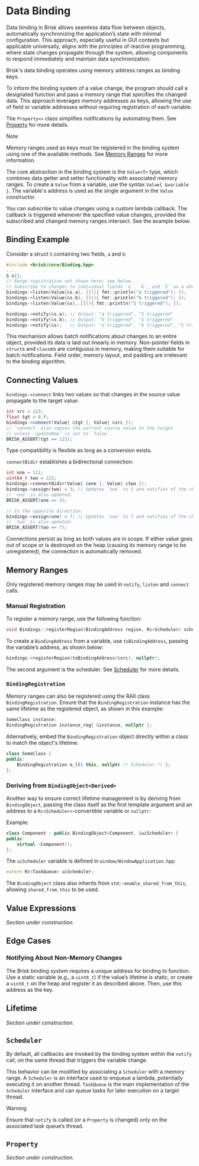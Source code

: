 # Data Binding

Data binding in Brisk allows seamless data flow between objects, automatically synchronizing the application’s state with minimal configuration. This approach, especially useful in GUI contexts but applicable universally, aligns with the principles of reactive programming, where state changes propagate through the system, allowing components to respond immediately and maintain data synchronization.

Brisk's data binding operates using memory address ranges as binding keys. 

To inform the binding system of a value change, the program should call a designated function and pass a memory range that specifies the changed data. This approach leverages memory addresses as keys, allowing the use of field or variable addresses without requiring registration of each variable.

The `Property<>` class simplifies notifications by automating them. See [Property](#property) for more details.

> [!note]
> Memory ranges used as keys must be registered in the binding system using one of the available methods. See [Memory Ranges](#memory-ranges) for more information.

The core abstraction in the binding system is the `Value<T>` type, which combines data getter and setter functionality with associated memory ranges. To create a `Value` from a variable, use the syntax `Value{ &variable }`. The variable's address is used as the single argument in the `Value` constructor.

You can subscribe to value changes using a custom lambda callback. The callback is triggered whenever the specified value changes, provided the subscribed and changed memory ranges intersect. See the example below.

## Binding Example

Consider a struct `S` containing two fields, `a` and `b`:

```c++
#include <brisk/core/Binding.hpp>
...
S s{};
// Range registration not shown here; see below.
// Subscribe to changes to individual fields `a`, `b`, and `S` as a whole.
bindings->listen(Value{&s.a}, [](){ fmt::println("a triggered"); });
bindings->listen(Value{&s.b}, [](){ fmt::println("b triggered"); });
bindings->listen(Value{&s}, [](){ fmt::println("S triggered"); });

bindings->notify(&s.a); // Output: "a triggered", "S triggered"
bindings->notify(&s.b); // Output: "b triggered", "S triggered"
bindings->notify(&s);   // Output: "a triggered", "b triggered", "S triggered"
```

This mechanism allows batch notifications about changes to an entire object, provided its data is laid out linearly in memory. Non-pointer fields in `struct`s and `class`es are contiguous in memory, making them suitable for batch notifications. Field order, memory layout, and padding are irrelevant to the binding algorithm.

## Connecting Values

`bindings->connect` links two values so that changes in the source value propagate to the target value:

```c++
int src = 123;
float tgt = 0.f;
bindings->connect(Value{ &tgt }, Value{ &src });
// `connect` also copies the current source value to the target
// unless `updateNow` is set to `false`.
BRISK_ASSERT(tgt == 123);
```

Type compatibility is flexible as long as a conversion exists.

`connectBidir` establishes a bidirectional connection:

```c++
int one = 111;
uint64_t two = 222;
bindings->connectBidir(Value{ &one }, Value{ &two });
bindings->assign(two) = 3; // Updates `two` to 3 and notifies of the change
// `one` is also updated:
BRISK_ASSERT(one == 3);

// In the opposite direction:
bindings->assign(one) = 7; // Updates `one` to 7 and notifies of the change
// `two` is also updated:
BRISK_ASSERT(two == 7);
```

Connections persist as long as both values are in scope. If either value goes out of scope or is destroyed on the heap (causing its memory range to be unregistered), the connection is automatically removed.

## Memory Ranges

Only registered memory ranges may be used in `notify`, `listen` and `connect` calls.

### Manual Registration

To register a memory range, use the following function:
```c++
void Bindings::registerRegion(BindingAddress region, Rc<Scheduler> scheduler);
```

To create a `BindingAddress` from a variable, use `toBindingAddress`, passing the variable’s address, as shown below:

```c++
bindings->registerRegion(toBindingAddress(&src), nullptr);
```

The second argument is the scheduler. See [Scheduler](#scheduler) for more details.

### `BindingRegistration`

Memory ranges can also be registered using the RAII class `BindingRegistration`. Ensure that the `BindingRegistration` instance has the same lifetime as the registered object, as shown in this example:

```c++
SomeClass instance;
BindingRegistration instance_reg{ &instance, nullptr };
```

Alternatively, embed the `BindingRegistration` object directly within a class to match the object's lifetime:

```c++
class SomeClass {
public:
    BindingRegistration m_lt{ this, nullptr /* Scheduler */ };
};
```

### Deriving from `BindingObject<Derived>`

Another way to ensure correct lifetime management is by deriving from `BindingObject`, passing the class itself as the first template argument and an address to a `Rc<Scheduler>`-convertible variable or `nullptr`:

Example:
```c++
class Component : public BindingObject<Component, &uiScheduler> {
public:
    virtual ~Component();
};
```

The `uiScheduler` variable is defined in `window/WindowApplication.hpp`:

```c++
extern Rc<TaskQueue> uiScheduler;
```

The `BindingObject` class also inherits from `std::enable_shared_from_this`, allowing `shared_from_this` to be used.

## Value Expressions

*Section under construction.*

## Edge Cases

### Notifying About Non-Memory Changes

The Brisk binding system requires a unique address for binding to function. Use a static variable (e.g., a `uint8_t`) if the value’s lifetime is static, or create a `uint8_t` on the heap and register it as described above. Then, use this address as the key.

## Lifetime

*Section under construction.*

## `Scheduler`

By default, all callbacks are invoked by the binding system within the `notify` call, on the same thread that triggers the variable change.

This behavior can be modified by associating a `Scheduler` with a memory range. A `Scheduler` is an interface used to enqueue a lambda, potentially executing it on another thread. `TaskQueue` is the main implementation of the `Scheduler` interface and can queue tasks for later execution on a target thread.

> [!warning]
> Ensure that `notify` is called (or a `Property` is changed) only on the associated task queue’s thread.

## `Property`

*Section under construction.*
